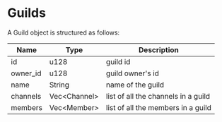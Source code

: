 # Guilds

A Guild object is structured as follows:

| Name | Type | Description |
| ---- | ---- | ----------- |
| id | u128 | guild id |
| owner_id | u128 | guild owner's id |
| name | String | name of the guild |
| channels | Vec\<Channel> | list of all the channels in a guild |
| members | Vec\<Member> | list of all the members in a guild |
